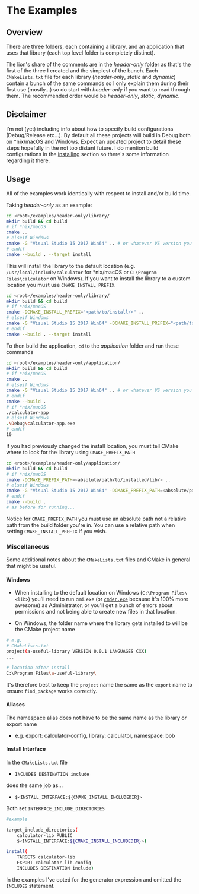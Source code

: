 # The Examples

## Overview

There are three folders, each containing a library, and an application that uses that library (each top level folder is completely distinct).

The lion's share of the comments are in the _header-only_ folder as that's the first of the three I created and the simplest of the bunch. Each `CMakeLists.txt` file for each library (_header-only_, _static_ and _dynamic_) contain a bunch of the same commands so I only explain them during their first use (mostly...) so do start with _header-only_ if you want to read through them. The recommended order would be _header-only_, _static_, _dynamic_.

## Disclaimer

I'm not (yet) including info about how to specify build configurations (Debug/Release etc...). By default all these projects will build in Debug both on *nix/macOS and Windows. Expect an updated project to detail these steps hopefully in the not too distant future. I do mention build configurations in the [installing](/installing) section so there's some information regarding it there.

## Usage

All of the examples work identically with respect to install and/or build time.

Taking _header-only_ as an example:

```bash
cd <root>/examples/header-only/library/
mkdir build && cd build
# if *nix/macOS
cmake ..
# elseif Windows
cmake -G "Visual Studio 15 2017 Win64" .. # or whatever VS version you have
# endif
cmake --build . --target install
```

This will install the library to the default location (e.g. `/usr/local/include/calculator` for *nix/macOS or `C:\Program Files\calculator` on Windows). If you want to install the library to a custom location you must use `CMAKE_INSTALL_PREFIX`.

```bash
cd <root>/examples/header-only/library/
mkdir build && cd build
# if *nix/macOS
cmake -DCMAKE_INSTALL_PREFIX="<path/to/install/>" ..
# elseif Windows
cmake -G "Visual Studio 15 2017 Win64" -DCMAKE_INSTALL_PREFIX="<path/to/install/>" ..
# endif
cmake --build . --target install
```

To then build the application, `cd` to the _application_ folder and run these commands

```bash
cd <root>/examples/header-only/application/
mkdir build && cd build
# if *nix/macOS
cmake ..
# elseif Windows
cmake -G "Visual Studio 15 2017 Win64" .. # or whatever VS version you have
# endif
cmake --build .
# if *nix/macOS
./calculator-app
# elseif Windows
.\Debug\calculator-app.exe
# endif
10
```

If you had previously changed the install location, you must tell CMake where to look for the library using `CMAKE_PREFIX_PATH`

```bash
cd <root>/examples/header-only/application/
mkdir build && cd build
# if *nix/macOS
cmake -DCMAKE_PREFIX_PATH=<absolute/path/to/installed/lib/> ..
# elseif Windows
cmake -G "Visual Studio 15 2017 Win64" -DCMAKE_PREFIX_PATH=<absolute/path/to/installed/lib/> ..
# endif
cmake --build .
# as before for running...
```

Notice for `CMAKE_PREFIX_PATH` you must use an absolute path not a relative path from the build folder you're in. You can use a relative path when setting `CMAKE_INSTALL_PREFIX` if you wish.

### Miscellaneous

Some additional notes about the `CMakeLists.txt` files and CMake in general that might be useful.

#### Windows

- When installing to the default location on Windows (`C:\Program Files\<lib>`) you'll need to run `cmd.exe` (or [`cmder.exe`]((https://cmder.net/)) because it's 100% more awesome) as Administrator, or you'll get a bunch of errors about permissions and not being able to create new files in that location.

- On Windows, the folder name where the library gets installed to will be the CMake project name

```bash
# e.g.
# CMakeLists.txt
project(a-useful-library VERSION 0.0.1 LANGUAGES CXX)
...

# location after install
C:\Program Files\a-useful-library\
```

It's therefore best to keep the `project` name the same as the `export` name to ensure `find_package` works correctly.

#### Aliases

The namespace alias does not have to be the same name as the library or export name

- e.g. export: calculator-config, library: calculator, namespace: bob

#### Install Interface

In the `CMakeLists.txt` file

- `INCLUDES DESTINATION include`

does the same job as...

- `$<INSTALL_INTERFACE:${CMAKE_INSTALL_INCLUDEDIR}>`

Both set `INTERFACE_INCLUDE_DIRECTORIES`

```bash
#example

target_include_directories(
    calculator-lib PUBLIC
    $<INSTALL_INTERFACE:${CMAKE_INSTALL_INCLUDEDIR}>)

install(
    TARGETS calculator-lib
    EXPORT calculator-lib-config
    INCLUDES DESTINATION include)
```

In the examples I've opted for the generator expression and omitted the `INCLUDES` statement.